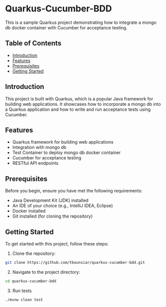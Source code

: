 # Quarkus-Cucumber-BDD

This is a sample Quarkus project demonstrating how to integrate a mongo db docker container with Cucumber for acceptance
testing.

## Table of Contents

- [Introduction](#introduction)
- [Features](#features)
- [Prerequisites](#prerequisites)
- [Getting Started](#getting-started)

## Introduction

This project is built with Quarkus, which is a popular Java framework for building web applications. It showcases how to
incorporate a mongo db into a Quarkus application and how to write and run acceptance tests using Cucumber.

## Features

- Quarkus framework for building web applications
- Integration with mongo db
- Test Container to deploy mongo db docker container
- Cucumber for acceptance testing
- RESTful API endpoints

## Prerequisites

Before you begin, ensure you have met the following requirements:

- Java Development Kit (JDK) installed
- An IDE of your choice (e.g., IntelliJ IDEA, Eclipse)
- Docker installed
- Git installed (for cloning the repository)

## Getting Started

To get started with this project, follow these steps:

1. Clone the repository:

```bash
git clone https://github.com/tbounsiar/quarkus-cucumber-bdd.git
```

2. Navigate to the project directory:

```bash
cd quarkus-cucumber-bdd
```

3. Run tests

```bash
./mvnw clean test
```
